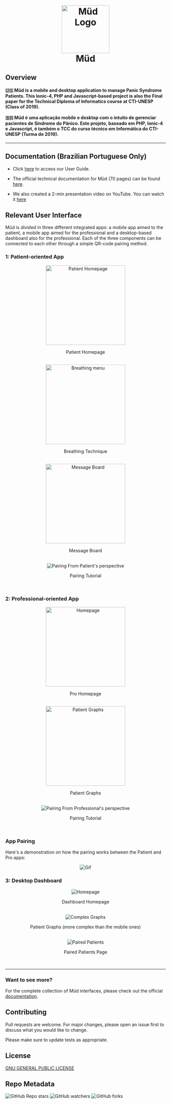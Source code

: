 <h1 align="center">
    <img alt="Müd Logo" width="150"  src="mud/src/assets/logomud.png" />
    <!-- <img alt="Müd Professional Logo" width="150"  src="mudAnalise/src/assets/logoMudAnalise.png" />     -->
    <br>
    Müd
</h1>
<h2>Overview</h2>

<h4 text-align="left">
🇺🇸 Müd is a mobile and desktop application to manage Panic Syndrome Patients. This Ionic-4, PHP and Javascript-based project is also the Final paper for the Technical Diploma of Informatics course at CTI-UNESP (Class of 2019).
<br><br>
🇧🇷 Müd é uma aplicação mobile e desktop com o intuito de gerenciar pacientes de Síndrome do Pânico. Este projeto, baseado em PHP, Ionic-4 e Javascript, é também o TCC do curso técnico em Informática do CTI-UNESP (Turma de 2019).
</h4>

---

## Documentation (Brazilian Portuguese Only)
- Click [here](https://github.com/bibarTheDev/TCC-lindo/blob/master/docs/userguide_ptbr.pdf) to access our User Guide. 

- The official technical documentation for Müd (70 pages) can be found [here](https://github.com/bibarTheDev/TCC-lindo/blob/master/docs/official_documentation_ptbr.pdf).

- We also created a 2-min presentation video on YouTube. You can watch it [here](https://www.youtube.com/watch?v=fbGaaIRO73Q)

## Relevant User Interface
Müd is divided in three different integrated apps: a mobile app aimed to the patient, a mobile app aimed for the professional and a desktop-based dashboard also for the professional. Each of the three components can be connected to each other through a simple QR-code pairing method.

### 1: Patient-oriented App
<div align="center">
    <img alt="Patient Homepage" width="250"  src="img/patient/homepage.png" />
    <p>Patient Homepage</p>
    <br>
    <img alt="Breathing menu" width="250"  src="img/patient/breathing.png" />
    <p>Breathing Technique</p>
    <br>
      <img alt="Message Board" width="250"  src="img/patient/message-board.png" />
    <p>Message Board</p>
    <br>
      <img alt="Pairing From Patient's perspective"   src="img/patient/pairing.png" />
    <p>Pairing Tutorial</p>
    <br>
</div>

### 2: Professional-oriented App
<div align="center">
    <img alt="Homepage" width="250"  src="img/pro/homepage.png" />
    <p>Pro Homepage</p>
    <br>
    <img alt="Patient Graphs" width="250"  src="img/pro/graphs.png" />
    <p>Patient Graphs</p>
    <br>
      <img alt="Pairing From Professional's perspective"  src="img/pro/pairing2.png" />
    <p>Pairing Tutorial</p>
    <br>
</div>

### App Pairing 
Here's a demonstration on how the pairing works between the Patient and Pro apps:
<div align="center">
    <img alt="Gif" src="img/pairing.gif" />

</div>

### 3: Desktop Dashboard
<div align="center">
    <img alt="Homepage"  src="img/dashboard/homepage.png" />
    <p>Dashboard Homepage</p>
    <br>
    <img alt="Complex Graphs" src="img/dashboard/graphs.png" />
    <p>Patient Graphs (more complex than the mobile ones)</p>
    <br>
      <img alt="Paired Patients"  src="img/dashboard/paired-patients.png" />
    <p>Paired Patients Page</p>
    <br>
</div>

---
### Want to see more?

For the complete collection of Müd interfaces, please check out the official [documentation](https://github.com/bibarTheDev/TCC-lindo#documentation-brazilian-portuguese-only).

## Contributing
Pull requests are welcome. For major changes, please open an issue first to discuss what you would like to change.

Please make sure to update tests as appropriate.

## License
[GNU GENERAL PUBLIC LICENSE](https://choosealicense.com/licenses/agpl-3.0/)


## Repo Metadata

![GitHub Repo stars](https://img.shields.io/github/stars/bibarTheDev/TCC-lindo?style=for-the-badge)
![GitHub watchers](https://img.shields.io/github/watchers/bibarTheDev/TCC-lindo?style=for-the-badge)
![GitHub forks](https://img.shields.io/github/forks/bibarTheDev/TCC-lindo?style=for-the-badge)
